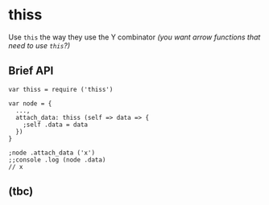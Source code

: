 # thiss

Use `this` the way they use the Y combinator *(you want arrow functions that need to use `this`?)*

## Brief API
```
var thiss = require ('thiss')

var node = {
  ...,
  attach_data: thiss (self => data => {
    ;self .data = data
  })
}

;node .attach_data ('x')
;;console .log (node .data)
// x
```

## (tbc)
